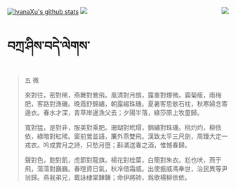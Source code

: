 [![IvanaXu's github stats](https://github-readme-stats.vercel.app/api?username=IvanaXu&show_icons=true&theme=vue-dark)](https://github.com/anuraghazra/github-readme-stats)
<img align="right" src="https://github-readme-stats.vercel.app/api/top-langs/?username=IvanaXu&langs_count=7&theme=graywhite" />
<img src="https://github-readme-stats.vercel.app/api/wakatime?username=IvanaXu&layout=compact&langs_count=6&theme=vue-dark&&custom_title=Programming Times(Jul 29 2021-)" />
# བཀྲ་ཤིས་བདེ་ལེགས་
> 五 微
> 
> 來對往，密對稀，燕舞對鶯飛。風清對月朗，露重對煙微。霜菊瘦，雨梅肥，客路對漁磯。晚霞舒錦繡，朝露綴珠璣。夏暑客思欹石枕，秋寒婦念寄邊衣。春水才深，青草岸邊漁父去；夕陽半落，綠莎原上牧童歸。
> 
> 寬對猛，是對非，服美對乘肥。珊瑚對玳瑁，錦繡對珠璣。桃灼灼，柳依依，綠暗對紅稀。窗前鶯並語，簾外燕雙飛。漢致太平三尺劍，周臻大定一戎衣。吟成賞月之詩，只愁月墮；斟滿送春之酒，惟憾春歸。
> 
> 聲對色，飽對飢，虎節對龍旗。楊花對桂葉，白簡對朱衣。尨也吠，燕于飛，蕩蕩對巍巍。春暄資日氣，秋冷借霜威。出使振威馮奉世，治民異等尹翁歸。燕我弟兄，載詠棣棠韡韡；命伊將帥，爲歌楊柳依依。
>